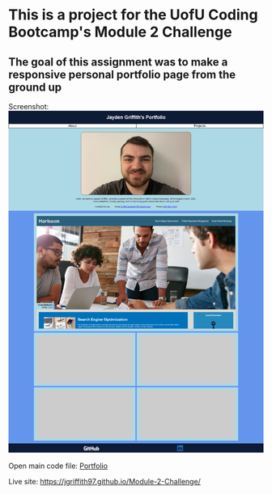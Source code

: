 # This is a project for the UofU Coding Bootcamp's Module 2 Challenge

## The goal of this assignment was to make a responsive personal portfolio page from the ground up

Screenshot: ![Site Screenshot](./Site-Screenshot.png)

Open main code file: [Portfolio](./index.html)

Live site: https://jgriffith97.github.io/Module-2-Challenge/
